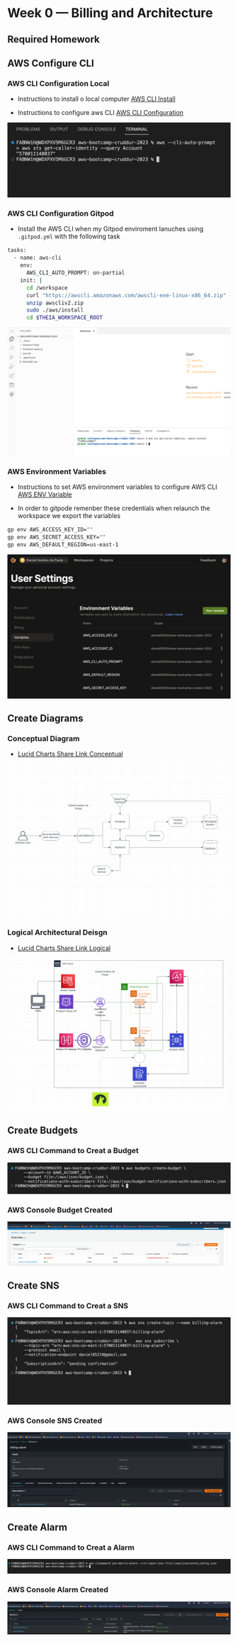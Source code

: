 # Week 0 — Billing and Architecture

## Required Homework

## AWS Configure CLI

### AWS CLI Configuration Local

- Instructions to install o local computer [AWS CLI Install](https://docs.aws.amazon.com/CLI/latest/userguide/getting-started-install.html)

- Instructions to configure aws CLI [AWS CLI Configuration](https://docs.aws.amazon.com/cli/latest/userguide/cli-configure-quickstart.html)

![AWS CLI Local](../assets/week0/cli-configured-local.png)

### AWS CLI Configuration Gitpod

- Install the AWS CLI when my Gitpod enviroment lanuches using `.gitpod.yml` with the following task

```sh
tasks:
  - name: aws-cli
    env:
      AWS_CLI_AUTO_PROMPT: on-partial
    init: |
      cd /workspace
      curl "https://awscli.amazonaws.com/awscli-exe-linux-x86_64.zip" -o "awscliv2.zip"
      unzip awscliv2.zip
      sudo ./aws/install
      cd $THEIA_WORKSPACE_ROOT
```

![AWS CLI gitpod](../assets/week0/cli-configured-gitpod.png)

### AWS Environment Variables

- Instructions to set AWS environment variables to configure AWS CLI [AWS ENV Variable](https://docs.aws.amazon.com/cli/latest/userguide/cli-configure-envvars.html)

- In order to gitpode remenber these credentials when relaunch the workspace we export the variables

```sh
gp env AWS_ACCESS_KEY_ID=""
gp env AWS_SECRET_ACCESS_KEY=""
gp env AWS_DEFAULT_REGION=us-east-1
```

![Gitpod env variables](../assets/week0/git-pod-var.png)

## Create Diagrams

### Conceptual Diagram

- [Lucid Charts Share Link Conceptual](https://lucid.app/lucidchart/a81b8e8f-e8f2-40b7-a9fc-1c0da45f9588/edit?viewport_loc=-799%2C-469%2C3072%2C1393%2C0_0&invitationId=inv_b9587fc9-31ef-4d1c-a948-01558f8043cc)

![Cruddur Conceptual Diagram](../assets/week0/conceptual-diagram.png)

### Logical Architectural Deisgn

- [Lucid Charts Share Link Logical](https://lucid.app/lucidchart/cb27dfe2-8cfa-4987-9121-cd819df4b4b5/edit?viewport_loc=-529%2C71%2C3072%2C1393%2C0_0&invitationId=inv_55e22ed6-1fb3-459b-b707-04604e4a1223)

![Cruddur Logical Design](../assets/week0/logical-diagram.png)

## Create Budgets

### AWS CLI Command to Creat a Budget

![AWS CLI budget](../assets/week0/cli-create-budgets.png)

### AWS Console Budget Created

![AWS Console Budget](../assets/week0/budgets-aws-console.png)

## Create SNS

### AWS CLI Command to Creat a SNS

![AWS CLI sns](../assets/week0/cli-create-sns.png)

### AWS Console SNS Created

![AWS Console SNS](../assets/week0/sns-aws-console.png)

## Create Alarm

### AWS CLI Command to Creat a Alarm

![AWS CLI sns](../assets/week0/cli-create-alarm.png)

### AWS Console Alarm Created

![AWS Console SNS](../assets/week0/alarm-aws-console.png)
